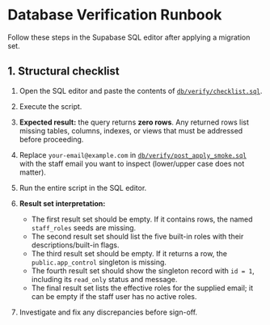 # Database Verification Runbook

Follow these steps in the Supabase SQL editor after applying a migration set.

## 1. Structural checklist
1. Open the SQL editor and paste the contents of [`db/verify/checklist.sql`](db/verify/checklist.sql).
2. Execute the script.
3. **Expected result:** the query returns **zero rows**. Any returned rows list missing tables, columns, indexes, or views that must be addressed before proceeding.

1. Replace `your-email@example.com` in [`db/verify/post_apply_smoke.sql`](db/verify/post_apply_smoke.sql) with the staff email you want to inspect (lower/upper case does not matter).

2. Run the entire script in the SQL editor.
3. **Result set interpretation:**
   - The first result set should be empty. If it contains rows, the named `staff_roles` seeds are missing.
   - The second result set should list the five built-in roles with their descriptions/built-in flags.
   - The third result set should be empty. If it returns a row, the `public.app_control` singleton is missing.
   - The fourth result set should show the singleton record with `id = 1`, including its `read_only` status and message.
   - The final result set lists the effective roles for the supplied email; it can be empty if the staff user has no active roles.

4. Investigate and fix any discrepancies before sign-off.
